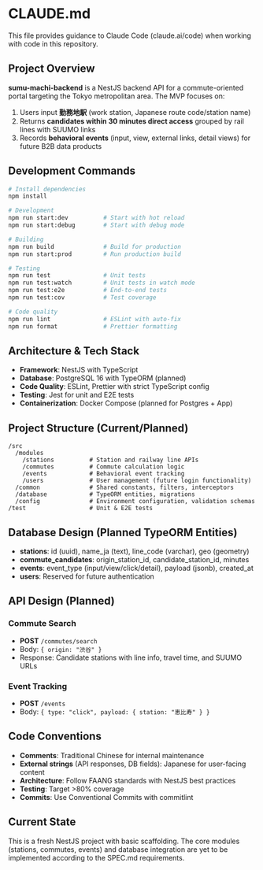 # CLAUDE.md

This file provides guidance to Claude Code (claude.ai/code) when working with code in this repository.

## Project Overview

**sumu-machi-backend** is a NestJS backend API for a commute-oriented portal targeting the Tokyo metropolitan area. The MVP focuses on:

1. Users input **勤務地駅** (work station, Japanese route code/station name)
2. Returns **candidates within 30 minutes direct access** grouped by rail lines with SUUMO links
3. Records **behavioral events** (input, view, external links, detail views) for future B2B data products

## Development Commands

```bash
# Install dependencies
npm install

# Development
npm run start:dev          # Start with hot reload
npm run start:debug        # Start with debug mode

# Building
npm run build              # Build for production
npm run start:prod         # Run production build

# Testing
npm run test               # Unit tests
npm run test:watch         # Unit tests in watch mode
npm run test:e2e           # End-to-end tests
npm run test:cov           # Test coverage

# Code quality
npm run lint               # ESLint with auto-fix
npm run format             # Prettier formatting
```

## Architecture & Tech Stack

- **Framework**: NestJS with TypeScript
- **Database**: PostgreSQL 16 with TypeORM (planned)
- **Code Quality**: ESLint, Prettier with strict TypeScript config
- **Testing**: Jest for unit and E2E tests
- **Containerization**: Docker Compose (planned for Postgres + App)

## Project Structure (Current/Planned)

```
/src
  /modules
    /stations          # Station and railway line APIs
    /commutes          # Commute calculation logic
    /events            # Behavioral event tracking
    /users             # User management (future login functionality)
  /common              # Shared constants, filters, interceptors
  /database            # TypeORM entities, migrations
  /config              # Environment configuration, validation schemas
/test                  # Unit & E2E tests
```

## Database Design (Planned TypeORM Entities)

- **stations**: id (uuid), name_ja (text), line_code (varchar), geo (geometry)
- **commute_candidates**: origin_station_id, candidate_station_id, minutes
- **events**: event_type (input/view/click/detail), payload (jsonb), created_at
- **users**: Reserved for future authentication

## API Design (Planned)

### Commute Search
- **POST** `/commutes/search`
- Body: `{ origin: "渋谷" }`
- Response: Candidate stations with line info, travel time, and SUUMO URLs

### Event Tracking
- **POST** `/events`
- Body: `{ type: "click", payload: { station: "恵比寿" } }`

## Code Conventions

- **Comments**: Traditional Chinese for internal maintenance
- **External strings** (API responses, DB fields): Japanese for user-facing content
- **Architecture**: Follow FAANG standards with NestJS best practices
- **Testing**: Target >80% coverage
- **Commits**: Use Conventional Commits with commitlint

## Current State

This is a fresh NestJS project with basic scaffolding. The core modules (stations, commutes, events) and database integration are yet to be implemented according to the SPEC.md requirements.